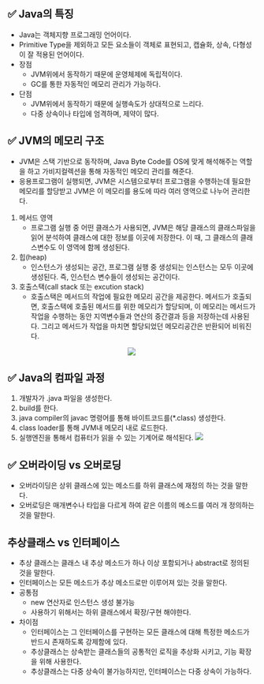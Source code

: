 ## ✅ Java의 특징
- Java는 객체지향 프로그래밍 언어이다.
- Primitive Type을 제외하고 모든 요소들이 객체로 표현되고, 캡슐화, 상속, 다형성이 잘 적용된 언어이다.
- 장점
    - JVM위에서 동작하기 때문에 운영체제에 독립적이다.
    - GC를 통한 자동적인 메모리 관리가 가능하다.
- 단점
    - JVM위에서 동작하기 때문에 실행속도가 상대적으로 느리다.
    - 다중 상속이나 타입에 엄격하며, 제약이 많다.

## ✅ JVM의 메모리 구조
- JVM은 스택 기반으로 동작하며, Java Byte Code를 OS에 맞게 해석해주는 역할을 하고 가비지컬렉션을 통해 자동적인 메모리 관리를 해준다.
- 응용프로그램이 실행되면, JVM은 시스템으로부터 프로그램을 수행하는데 필요한 메모리를 할당받고 JVM은 이 메모리를 용도에 따라 여러 영역으로 나누어 관리한다. 

1. 메서드 영역
    - 프로그램 실행 중 어떤 클래스가 사용되면, JVM은 해당 클래스의 클래스파일을 읽어 분석하여 클래스에 대한 정보를 이곳에 저장한다. 이 때, 그 클래스의 클래스변수도 이 영역에 함께 생성된다.
2. 힙(heap)
    - 인스턴스가 생성되는 공간, 프로그램 실행 중 생성되는 인스턴스는 모두 이곳에 생성된다. 즉, 인스턴스 변수들이 생성되는 공간이다.
3. 호출스택(call stack 또는 excution stack)
    - 호출스택은 메서드의 작업에 필요한 메모리 공간을 제공한다. 메서드가 호출되면, 호출스택에 호출된 메서드를 위한 메모리가 할당되며, 이 메모리는 메서드가 작업을 수행하는 동안 지역변수들과 연산의 중간결과 등을 저장하는데 사용된다. 그리고 메서드가 작업을 마치면 할당되었던 메모리공간은 반환되어 비워진다.

<p align="center"><img src="https://img1.daumcdn.net/thumb/R800x0/?scode=mtistory2&fname=https%3A%2F%2Ft1.daumcdn.net%2Fcfile%2Ftistory%2F22647237574FF66B28" ></img></p>


## ✅ Java의 컴파일 과정
1. 개발자가 .java 파일을 생성한다.
2. build를 한다.
3. java compiler의 javac 명령어를 통해 바이트코드를(*.class) 생성한다.
4. class loader를 통해 JVM내 메모리 내로 로드한다.
5. 실행엔진을 통해서 컴퓨터가 읽을 수 있는 기계어로 해석된다.
<img src="https://img1.daumcdn.net/thumb/R1280x0/?scode=mtistory2&fname=https%3A%2F%2Fblog.kakaocdn.net%2Fdn%2FcgGf08%2Fbtrup9tFZNc%2FdfbotBKGFrZ4mDGIYrNj10%2Fimg.png"></img>

## ✅ 오버라이딩 vs 오버로딩
- 오버라이딩은 상위 클래스에 있는 메소드를 하위 클래스에 재정의 하는 것을 말한다.
- 오버로딩은 매개변수나 타입을 다르게 하여 같은 이름의 메소드를 여러 개 정의하는 것을 말한다.

## 추상클래스 vs 인터페이스
- 추상 클래스는 클래스 내 추상 메소드가 하나 이상 포함되거나 abstract로 정의된 것을 말한다.
- 인터페이스는 모든 메소드가 추상 메소드로만 이루어져 있는 것을 말한다.
- 공통점
    - new 연산자로 인스턴스 생성 불가능
    - 사용하기 위해서는 하위 클래스에서 확장/구현 해야한다.
- 차이점
    - 인터페이스는 그 인터페이스를 구현하는 모든 클래스에 대해 특정한 메소드가 반드시 존재하도록 강제함에 있다.
    - 추상클래스는 상속받는 클래스들의 공통적인 로직을 추상화 시키고, 기능 확장을 위해 사용한다.
    - 추상클래스는 다중 상속이 불가능하지만, 인터페이스는 다중 상속이 가능하다.
    
    